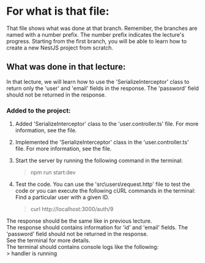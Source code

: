 # For what is that file:  
That file shows what was done at that branch. Remember, the branches are named with a number prefix. The number prefix indicates the lecture's progress. Starting from the first branch, you will be able to learn how to create a new NestJS project from scratch.  

## What was done in that lecture:  
In that lecture, we will learn how to use the 'SerializeInterceptor' class to return only the 'user' and 'email' fields in the response. The 'password' field should not be returned in the response.  

### Added to the project:  
1. Added 'SerializeInterceptor' class to the 'user.controller.ts' file. For more information, see the file.
2. Implemented the 'SerializeInterceptor' class in the 'user.controller.ts' file. For more information, see the file.
3. Start the server by running the following command in the terminal:  
    > npm run start:dev  

4. Test the code. You can use the 'src\users\request.http' file to test the code or you can execute the following cURL commands in the terminal:  
Find a particular user with a given ID.  
    > curl http://localhost:3000/auth/9  

The response should be the same like in previous lecture.  
The response should contains information for 'id' and 'email' fields. The 'password' field should not be returned in the response.   
See the terminal for more details.  
The terminal should contains console logs like the following:  
    > handler is running
